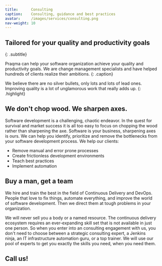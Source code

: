 ```yaml
---
title:      Consulting
caption:    Consulting, guidance and best practices
avatar:     /images/services/consulting.png
nav-weight: 10
---
```


## Tailored for your quality and productivity goals
{: .subtitle}

Praqma can help your software organization achieve your quality and productivity
goals.  We are change management specialists and have helped hundreds of clients
realize their ambitions.
{: .caption}

We believe there are no silver bullets, only lots and lots of lead ones.  Improving quality is a lot of unglamorous work that really adds up.
{: .highlight}



## We don't chop wood.  We sharpen axes.

Software development is a challenging, chaotic endeavor.  In the quest for
survival and market success it is all too easy to focus on chopping the wood
rather than sharpening the axe.  Software is your business, sharpening axes is
ours.  We can help you identify, prioritize and remove
the bottlenecks from your software development process.  We help our clients:

* Remove manual and error prone processes
* Create frictionless development environments
* Teach best practices
* Implement automation

## Buy a man, get a team

We hire and train the best in the field of Continuous Delivery and DevOps.  People that love to fix things, automate everything, and improve the world of software development.  Then we direct them at tough problems in your organization.

We will never sell you a body or a named resource.  The continuous delivery
ecosystem requires an ever-expanding skill set that is not available in just
one person.  So when you enter into an consulting engagement with us, you don't
need to choose between a strategic consulting expert, a Jenkins ninja, an
IT infrastructure automation guru, or a top trainer.  We will use our pool of
experts to get you exactly the skills you need, when you need them.

## Call us!
